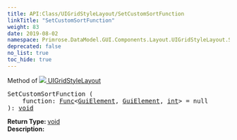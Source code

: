 ```yaml
---
title: API:Class/UIGridStyleLayout/SetCustomSortFunction
linkTitle: "SetCustomSortFunction"
weight: 83
date: 2019-08-02
namespace: Primrose.DataModel.GUI.Components.Layout.UIGridStyleLayout.SetCustomSortFunction
deprecated: false
no_list: true
toc_hide: true
---
```

Method of <a href="/docs/api-reference/Class/UIGridStyleLayout"><img src="/icons/silk/form.png"/>&nbsp;UIGridStyleLayout</a>
<pre class="method-declaration">
SetCustomSortFunction (
    function: <a class="type" href="/docs/api-reference/System/Func">Func</a><<a class="type" href="/docs/api-reference/Class/GuiElement">GuiElement</a>, <a class="type" href="/docs/api-reference/Class/GuiElement">GuiElement</a>, <a class="type" href="/docs/api-reference/System/Primitives#int32">int</a>> = <a class="default-param int-param">null</a>
): <a class="type" href="/docs/api-reference/System/void">void</a></pre>
<b>Return Type: </b>
<a class="type" href="/docs/api-reference/System/void">void</a>
<br/>
<b>Description: </b>